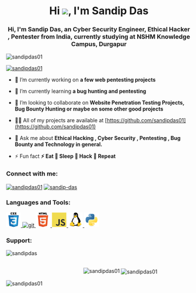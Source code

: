 <!--
**sandipdas01/sandipdas01** is a ✨ _special_ ✨ repository because its `README.md` (this file) appears on your GitHub profile.

Here are some ideas to get you started:

- 🔭 I’m currently working on ... 
- 🌱 I’m currently learning ...
- 👯 I’m looking to collaborate on ...
- 🤔 I’m looking for help with ...
- 💬 Ask me about ...
- 📫 How to reach me: ...
- 😄 Pronouns: ...
- ⚡ Fun fact: ...
-->    
  

<h1 align="center">Hi <img src="https://github.com/TheDudeThatCode/TheDudeThatCode/blob/master/Assets/Hi.gif" width="29px">, I'm Sandip Das</h1>
<h3 align="center">Hi, I'm Sandip Das, an Cyber Security Engineer, Ethical Hacker , Pentester  from India, currently studying at NSHM Knowledge Campus, Durgapur</h3>

<p align="left"> <img src="https://komarev.com/ghpvc/?username=sandipdas01&label=Profile%20views&color=0e75b6&style=flat" alt="sandipdas01" /> </p>

<p align="left"> <a href="https://twitter.com/sandipdas01" target="blank"><img src="https://img.shields.io/twitter/follow/sandipdas01?logo=twitter&style=for-the-badge" alt="sandipdas01" /></a> </p>

- 🔭 I’m currently working on **a few web pentesting projects**

- 🌱 I’m currently learning **a bug hunting and pentesting**

- 👯 I’m looking to collaborate on **Website Penetration Testing Projects, Bug Bounty Hunting or maybe on some other good projects**

- 👨‍💻 All of my projects are available at [https://github.com/sandipdas01](https://github.com/sandipdas01)

- 💬 Ask me about **Ethical Hacking , Cyber Security , Pentesting , Bug Bounty and Technology in general.**

- ⚡ Fun fact **⚡ Eat 🔄 Sleep 🔄 Hack 🔄 Repeat**

<h3 align="left">Connect with me:</h3>
<p align="left">
<a href="https://twitter.com/sandipdas01" target="blank"><img align="center" src="https://raw.githubusercontent.com/rahuldkjain/github-profile-readme-generator/master/src/images/icons/Social/twitter.svg" alt="sandipdas01" height="30" width="40" /></a>
<a href="https://linkedin.com/in/sandip-das" target="blank"><img align="center" src="https://raw.githubusercontent.com/rahuldkjain/github-profile-readme-generator/master/src/images/icons/Social/linked-in-alt.svg" alt="sandip-das" height="30" width="40" /></a>
</p>

<h3 align="left">Languages and Tools:</h3>
<p align="left"> <a href="https://www.w3schools.com/css/" target="_blank" rel="noreferrer"> <img src="https://raw.githubusercontent.com/devicons/devicon/master/icons/css3/css3-original-wordmark.svg" alt="css3" width="40" height="40"/> </a> <a href="https://git-scm.com/" target="_blank" rel="noreferrer"> <img src="https://www.vectorlogo.zone/logos/git-scm/git-scm-icon.svg" alt="git" width="40" height="40"/> </a> <a href="https://www.w3.org/html/" target="_blank" rel="noreferrer"> <img src="https://raw.githubusercontent.com/devicons/devicon/master/icons/html5/html5-original-wordmark.svg" alt="html5" width="40" height="40"/> </a> <a href="https://developer.mozilla.org/en-US/docs/Web/JavaScript" target="_blank" rel="noreferrer"> <img src="https://raw.githubusercontent.com/devicons/devicon/master/icons/javascript/javascript-original.svg" alt="javascript" width="40" height="40"/> </a> <a href="https://www.linux.org/" target="_blank" rel="noreferrer"> <img src="https://raw.githubusercontent.com/devicons/devicon/master/icons/linux/linux-original.svg" alt="linux" width="40" height="40"/> </a> <a href="https://www.python.org" target="_blank" rel="noreferrer"> <img src="https://raw.githubusercontent.com/devicons/devicon/master/icons/python/python-original.svg" alt="python" width="40" height="40"/> </a> </p>

<h3 align="left">Support:</h3>
<p><a href="https://www.buymeacoffee.com/sandipdas"> <img align="left" src="https://cdn.buymeacoffee.com/buttons/v2/default-yellow.png" height="50" width="210" alt="sandipdas" /></a></p><br><br>

<p><img align="left" src="https://github-readme-stats.vercel.app/api/top-langs?username=sandipdas01&show_icons=true&locale=en&layout=compact" alt="sandipdas01" /></p>

<p>&nbsp;<img align="center" src="https://github-readme-stats.vercel.app/api?username=sandipdas01&show_icons=true&locale=en" alt="sandipdas01" /></p>

<p><img align="center" src="https://github-readme-streak-stats.herokuapp.com/?user=sandipdas01&" alt="sandipdas01" /></p>
